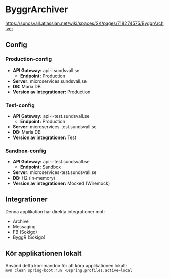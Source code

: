 # ByggrArchiver

https://sundsvall.atlassian.net/wiki/spaces/SK/pages/718274575/ByggrArchiver

## Config

### Production-config

- **API Gateway:**                  api-i.sundsvall.se
    - **Endpoint:**                 Production
- **Server:**                       microservices.sundsvall.se
- **DB:**                           Maria DB
- **Version av integrationer:**     Production

### Test-config

- **API Gateway:**                  api-i-test.sundsvall.se
    - **Endpoint:**                 Production
- **Server:**                       microservices-test.sundsvall.se
- **DB:**                           Maria DB
- **Version av integrationer:**     Test

### Sandbox-config

- **API Gateway:**                  api-i-test.sundsvall.se
    - **Endpoint:**                 Sandbox
- **Server:**                       microservices-test.sundsvall.se
- **DB:**                           H2 (in-memory)
- **Version av integrationer:**     Mocked (Wiremock)

## Integrationer
Denna applikation har direkta integrationer mot:
* Archive
* Messaging
* FB (Sokigo)
* ByggR (Sokigo)

## Kör applikationen lokalt
Använd detta kommandon för att köra applikationen lokalt: <br/>
`mvn clean spring-boot:run -Dspring.profiles.active=local`


